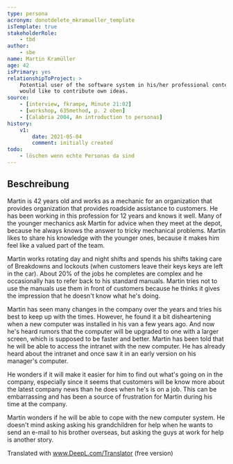 ```yaml
---
type: persona
acronym: donotdelete_mkramueller_template
isTemplate: true
stakeholderRole:
    - tbd
author: 
    - sbe
name: Martin Kramüller
age: 42 
isPrimary: yes
relationshipToProject: >
    Potential user of the software system in his/her professional context. Interested in meaningful further development,
    would like to contribute own ideas.
source: 
    - [interview, fkrampe, Minute 21:02]
    - [workshop, 635method, p. 2 oben]
    - [Calabria 2004, An introduction to personas]
history:
    v1:
        date: 2021-05-04
        comment: initially created
todo: 
    - löschen wenn echte Personas da sind
---
```


## Beschreibung
Martin is 42 years old and works as a mechanic for an organization that provides
organization that provides roadside assistance to customers. He has been working in this profession for 12 years and
knows it well. Many of the younger mechanics ask Martin for advice when they meet at the depot, because he always knows the
answer to tricky mechanical problems. Martin likes to share his
knowledge with the younger ones, because it makes him feel like a valued part of the team.

Martin works rotating day and night shifts and spends his shifts taking care of
Breakdowns and lockouts (when customers leave their keys
keys are left in the car). About 20% of the jobs he completes are complex
and he occasionally has to refer back to his standard manuals. Martin tries not to use the manuals
use them in front of customers because he thinks it gives the impression that he doesn't know what he's doing.

Martin has seen many changes in the company over the years and tries his best to keep up with the times.
However, he found it a bit disheartening when a new computer was installed in his van a few years ago.
And now he's heard rumors that the computer will be upgraded to one with a larger screen, which is supposed to be faster and better.
Martin has been told that he will be able to access the intranet with the new computer. He has already
heard about the intranet and once saw it in an early version on his manager's computer.

He wonders if it will make it easier for him to find out what's going on in the company, especially since it seems that customers will be
know more about the latest company news than he does when he's
is on a job. This can be embarrassing and has been a source of frustration for Martin during his time at the company.

Martin wonders if he will be able to cope with the new computer system. He doesn't mind asking
asking his grandchildren for help when he wants to send an e-mail to his brother overseas, but asking the guys at work for help is another story.

Translated with www.DeepL.com/Translator (free version)